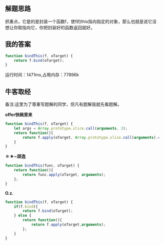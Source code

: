 ## 解题思路

抓重点，它是的是封装一个函数f，使f的this指向指定的对象，那么也就是说它没想让你取指向它，你把封装好的函数返回就好。

## 我的答案

```js
function bindThis(f, oTarget) {
    return f.bind(oTarget);
}
```
运行时间：1471ms,占用内存：77896k


## 牛客取经

备注:这里为了尊重写题解的同学，但凡有题解我就先看题解。

**offer快碗里来**

```js
function bindThis(f, oTarget) {
    let args = Array.prototype.slice.call(arguments, 2);
    return function(){
        return f.apply(oTarget, Array.prototype.slice.call(arguments).concat(args));
    }
}
```

**☆★~颉逸**

```js
function bindThis(func, oTarget) {
    return function(){
        return func.apply(oTarget, arguments);
    };
}
```

**O.z.**

```js
function bindThis(f, oTarget) {
    if(f.bind){
        return f.bind(oTarget);
    } else {
        return function(){
            return f.apply(oTarget,arguments);
        };
    }
}
```


